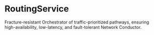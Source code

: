 # RoutingService
Fracture-resistant Orchestrator of traffic-prioritized pathways, ensuring high-availability, low-latency, and fault-tolerant Network Conductor.

